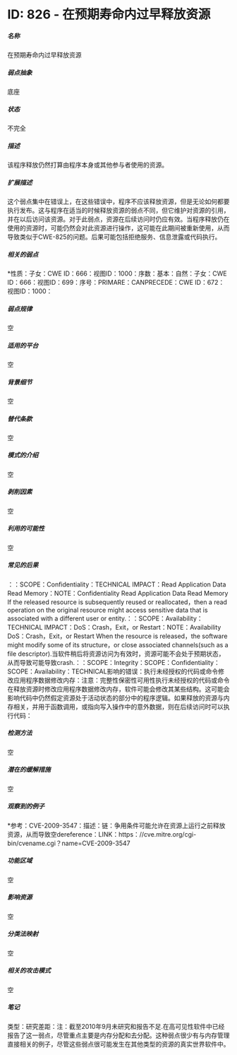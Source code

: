 # ID: 826 - 在预期寿命内过早释放资源
<h5>名称</h5>在预期寿命内过早释放资源
<h5>弱点抽象</h5>底座
<h5>状态</h5>不完全
<h5>描述</h5>该程序释放仍然打算由程序本身或其他参与者使用的资源。
<h5>扩展描述</h5>这个弱点集中在错误上，在这些错误中，程序不应该释放资源，但是无论如何都要执行发布。这与程序在适当的时候释放资源的弱点不同，但它维护对资源的引用，并在以后访问该资源。对于此弱点，资源在后续访问时仍应有效。当程序释放仍在使用的资源时，可能仍然会对此资源进行操作，这可能在此期间被重新使用，从而导致类似于CWE-825的问题。后果可能包括拒绝服务、信息泄露或代码执行。
<h5>相关的弱点</h5>*性质：子女：CWE ID：666：视图ID：1000：序数：基本：自然：子女：CWE ID：666：视图ID：699：序号：PRIMARE：CANPRECEDE：CWE ID：672：视图ID：1000：
<h5>弱点规律</h5>空
<h5>适用的平台</h5>空
<h5>背景细节</h5>空
<h5>替代条款</h5>空
<h5>模式的介绍</h5>空
<h5>剥削因素</h5>空
<h5>利用的可能性</h5>空
<h5>常见的后果</h5>：：SCOPE：Confidentiality：TECHNICAL IMPACT：Read Application Data Read Memory：NOTE：Confidentiality Read Application Data Read Memory If the released resource is subsequently reused or reallocated，then a read operation on the original resource might access sensitive data that is associated with a different user or entity.：：SCOPE：Availability：TECHNICAL IMPACT：DoS：Crash，Exit，or Restart：NOTE：Availability DoS：Crash，Exit，or Restart When the resource is released，the software might modify some of its structure，or close associated channels(such as a file descriptor).当软件稍后将资源访问为有效时，资源可能不会处于预期状态，从而导致可能导致crash.：：SCOPE：Integrity：SCOPE：Confidentiality：SCOPE：Availability：TECHNICAL影响的错误：执行未经授权的代码或命令修改应用程序数据修改内存：注意：完整性保密性可用性执行未经授权的代码或命令在释放资源时修改应用程序数据修改内存，软件可能会修改其某些结构。这可能会影响代码中仍然假定资源处于活动状态的部分中的程序逻辑。如果释放的资源与内存相关，并用于函数调用，或指向写入操作中的意外数据，则在后续访问时可以执行代码：
<h5>检测方法</h5>空
<h5>潜在的缓解措施</h5>空
<h5>观察到的例子</h5>*参考：CVE-2009-3547：描述：链：争用条件可能允许在资源上运行之前释放资源，从而导致空dereference：LINK：https：//cve.mitre.org/cgi-bin/cvename.cgi？name=CVE-2009-3547
<h5>功能区域</h5>空
<h5>影响资源</h5>空
<h5>分类法映射</h5>空
<h5>相关的攻击模式</h5>空
<h5>笔记</h5>类型：研究差距：注：截至2010年9月未研究和报告不足.在高可见性软件中已经报告了这一弱点，尽管重点主要是内存分配和去分配。这种弱点很少有与内存管理直接相关的例子，尽管这些弱点很可能发生在其他类型的资源的真实世界软件中。

